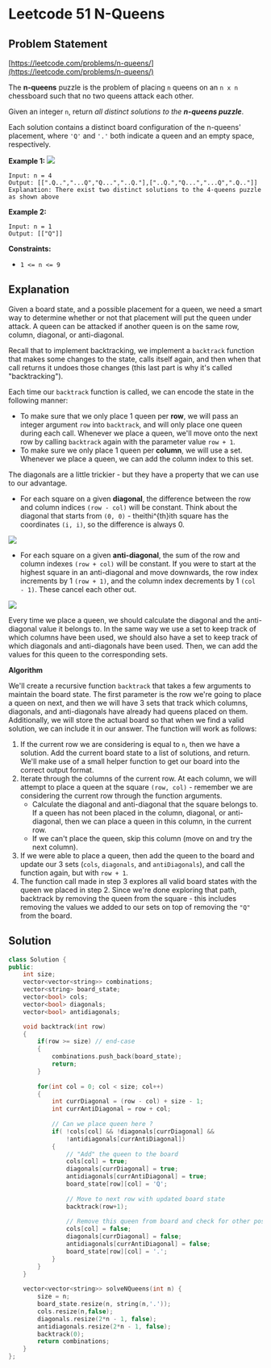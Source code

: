 # Leetcode 51 N-Queens

## Problem Statement

[https://leetcode.com/problems/n-queens/](https://leetcode.com/problems/n-queens/)

The **n-queens** puzzle is the problem of placing `n` queens on an `n x n` chessboard such that no two queens attack each other.

Given an integer `n`, return _all distinct solutions to the **n-queens puzzle**_.

Each solution contains a distinct board configuration of the n-queens' placement, where `'Q'` and `'.'` both indicate a queen and an empty space, respectively.

**Example 1:** ![](https://assets.leetcode.com/uploads/2020/11/13/queens.jpg)

```text
Input: n = 4
Output: [[".Q..","...Q","Q...","..Q."],["..Q.","Q...","...Q",".Q.."]]
Explanation: There exist two distinct solutions to the 4-queens puzzle as shown above
```

**Example 2:**

```text
Input: n = 1
Output: [["Q"]]
```

**Constraints:**

* `1 <= n <= 9`

## Explanation

Given a board state, and a possible placement for a queen, we need a smart way to determine whether or not that placement will put the queen under attack. A queen can be attacked if another queen is on the same row, column, diagonal, or anti-diagonal.

Recall that to implement backtracking, we implement a `backtrack` function that makes some changes to the state, calls itself again, and then when that call returns it undoes those changes \(this last part is why it's called "backtracking"\).

Each time our `backtrack` function is called, we can encode the state in the following manner:

* To make sure that we only place 1 queen per **row**, we will pass an integer argument `row` into `backtrack`, and will only place one queen during each call. Whenever we place a queen, we'll move onto the next row by calling `backtrack` again with the parameter value `row + 1`.
* To make sure we only place 1 queen per **column**, we will use a set. Whenever we place a queen, we can add the column index to this set.

The diagonals are a little trickier - but they have a property that we can use to our advantage.

* For each square on a given **diagonal**, the difference between the row and column indices `(row - col)` will be constant. Think about the diagonal that starts from `(0, 0)` - theithi^{th}ith square has the coordinates `(i, i)`, so the difference is always 0.

![](https://leetcode.com/problems/n-queens/Figures/51/diagonals.png)

* For each square on a given **anti-diagonal**, the sum of the row and column indexes `(row + col)` will be constant. If you were to start at the highest square in an anti-diagonal and move downwards, the row index increments by 1 `(row + 1)`, and the column index decrements by 1 `(col - 1)`. These cancel each other out.

![](https://leetcode.com/problems/n-queens/Figures/51/antidiagonals.png)

Every time we place a queen, we should calculate the diagonal and the anti-diagonal value it belongs to. In the same way we use a set to keep track of which columns have been used, we should also have a set to keep track of which diagonals and anti-diagonals have been used. Then, we can add the values for this queen to the corresponding sets.

**Algorithm**

We'll create a recursive function `backtrack` that takes a few arguments to maintain the board state. The first parameter is the row we're going to place a queen on next, and then we will have 3 sets that track which columns, diagonals, and anti-diagonals have already had queens placed on them. Additionally, we will store the actual board so that when we find a valid solution, we can include it in our answer. The function will work as follows:

1. If the current row we are considering is equal to `n`, then we have a solution. Add the current board state to a list of solutions, and return. We'll make use of a small helper function to get our board into the correct output format.
2. Iterate through the columns of the current row. At each column, we will attempt to place a queen at the square `(row, col)` - remember we are considering the current row through the function arguments.
   * Calculate the diagonal and anti-diagonal that the square belongs to. If a queen has not been placed in the column, diagonal, or anti-diagonal, then we can place a queen in this column, in the current row.
   * If we can't place the queen, skip this column \(move on and try the next column\).
3. If we were able to place a queen, then add the queen to the board and update our 3 sets \(`cols`, `diagonals`, and `antiDiagonals`\), and call the function again, but with `row + 1`.
4. The function call made in step 3 explores all valid board states with the queen we placed in step 2. Since we're done exploring that path, backtrack by removing the queen from the square - this includes removing the values we added to our sets on top of removing the `"Q"` from the board.

## Solution

```cpp
class Solution {
public:
    int size;
    vector<vector<string>> combinations;
    vector<string> board_state;
    vector<bool> cols;
    vector<bool> diagonals;
    vector<bool> antidiagonals;

    void backtrack(int row)
    {
        if(row >= size) // end-case
        {
            combinations.push_back(board_state);
            return;
        }
        
        for(int col = 0; col < size; col++)
        {
            int currDiagonal = (row - col) + size - 1;
            int currAntiDiagonal = row + col;
            
            // Can we place queen here ?
            if( !cols[col] && !diagonals[currDiagonal] &&
                !antidiagonals[currAntiDiagonal])
            {            
                // "Add" the queen to the board
                cols[col] = true;
                diagonals[currDiagonal] = true;
                antidiagonals[currAntiDiagonal] = true;
                board_state[row][col] = 'Q';
            
                // Move to next row with updated board state
                backtrack(row+1);
            
                // Remove this queen from board and check for other possiblities
                cols[col] = false;
                diagonals[currDiagonal] = false;
                antidiagonals[currAntiDiagonal] = false;
                board_state[row][col] = '.';
            }
        }
    }
    
    vector<vector<string>> solveNQueens(int n) {
        size = n;
        board_state.resize(n, string(n,'.'));
        cols.resize(n,false);
        diagonals.resize(2*n - 1, false); 
        antidiagonals.resize(2*n - 1, false);
        backtrack(0);
        return combinations;
    }
};
```


